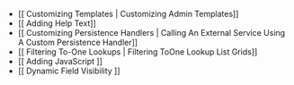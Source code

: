 - [[ Customizing Templates | Customizing Admin Templates]]
- [[ Adding Help Text]]
- [[ Customizing Persistence Handlers | Calling An External Service Using A Custom Persistence Handler]]
- [[ Filtering To-One Lookups | Filtering ToOne Lookup List Grids]]
- [[ Adding JavaScript ]]
- [[ Dynamic Field Visibility ]]
